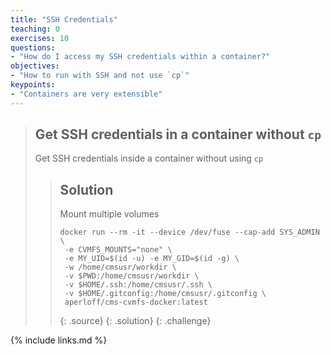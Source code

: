 ```yaml
---
title: "SSH Credentials"
teaching: 0
exercises: 10
questions:
- "How do I access my SSH credentials within a container?"
objectives:
- "How to run with SSH and not use `cp`"
keypoints:
- "Containers are very extensible"
---
```


> ## Get SSH credentials in a container without `cp`
>
> Get SSH credentials inside a container without using `cp`
>
> > ## Solution
> >
> > Mount multiple volumes
> >~~~
> >docker run --rm -it --device /dev/fuse --cap-add SYS_ADMIN \
> >  -e CVMFS_MOUNTS="none" \
> >  -e MY_UID=$(id -u) -e MY_GID=$(id -g) \
> >  -w /home/cmsusr/workdir \
> >  -v $PWD:/home/cmsusr/workdir \
> >  -v $HOME/.ssh:/home/cmsusr/.ssh \
> >  -v $HOME/.gitconfig:/home/cmsusr/.gitconfig \
> >  aperloff/cms-cvmfs-docker:latest
> >~~~
> >{: .source}
> {: .solution}
{: .challenge}

{% include links.md %}
